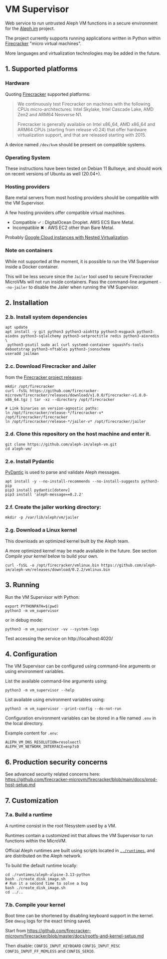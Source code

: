 
# VM Supervisor

Web service to run untrusted Aleph VM functions in a secure environment
for the [Aleph.im](https://aleph.im/) project.

The project currently supports running applications written in Python 
within [Firecracker](https://github.com/firecracker-microvm/firecracker) 
"micro virtual machines". 

More languages and virtualization technologies may be added in the future.

## 1. Supported platforms

### Hardware

Quoting [Firecracker](https://github.com/firecracker-microvm/firecracker#supported-platforms)
supported platforms:

> We continuously test Firecracker on machines with the following CPUs micro-architectures: 
Intel Skylake, Intel Cascade Lake, AMD Zen2 and ARM64 Neoverse N1.
>
> Firecracker is generally available on Intel x86_64, AMD x86_64 and ARM64 CPUs 
> (starting from release v0.24) that offer hardware virtualization support, 
> and that are released starting with 2015. 

 A device named `/dev/kvm` should be present on compatible systems.

### Operating System

These instructions have been tested on Debian 11 Bullseye, and should work on recent versions
of Ubuntu as well (20.04+).

### Hosting providers

Bare metal servers from most hosting providers should be compatible with the VM Supervisor.

A few hosting providers offer compatible virtual machines.
- Compatible ✓ : DigitalOcean Droplet. AWS ECS Bare Metal. 
- Incompatible ✖ : AWS EC2 other than Bare Metal.

Probably [Google Cloud instances with Nested Virtualization](https://cloud.google.com/compute/docs/instances/enable-nested-virtualization-vm-instances).

### Note on containers

While not supported at the moment, it is possible to run the VM Supervisor inside a Docker
container. 

This will be less secure since the `Jailer` tool used to secure Firecracker MicroVMs
will not run inside containers. Pass the command-line argument `--no-jailer` to disable the Jailer
when running the VM Supervisor.

## 2. Installation

### 2.b. Install system dependencies

```shell
apt update
apt install -y git python3 python3-aiohttp python3-msgpack python3-aiodns python3-sqlalchemy python3-setproctitle redis python3-aioredis \
 python3-psutil sudo acl curl systemd-container squashfs-tools debootstrap python3-nftables python3-jsonschema
useradd jailman
```

### 2.c. Download Firecracker and Jailer
from the [Firecracker project releases](https://github.com/firecracker-microvm/firecracker/releases):
```shell
mkdir /opt/firecracker
curl -fsSL https://github.com/firecracker-microvm/firecracker/releases/download/v1.0.0/firecracker-v1.0.0-x86_64.tgz | tar -xz --directory /opt/firecracker

# Link binaries on version-agnostic paths:
ln /opt/firecracker/release-*/firecracker-v* /opt/firecracker/firecracker
ln /opt/firecracker/release-*/jailer-v* /opt/firecracker/jailer
```

### 2.d. Clone this repository on the host machine and enter it.

```shell
git clone https://github.com/aleph-im/aleph-vm.git
cd aleph-vm/
````

### 2.e. Install Pydantic

[PyDantic](https://pydantic-docs.helpmanual.io/) 
is used to parse and validate Aleph messages.

```shell
apt install -y --no-install-recommends --no-install-suggests python3-pip
pip3 install pydantic[dotenv]
pip3 install 'aleph-message==0.2.2'
```

### 2.f. Create the jailer working directory:

```shell
mkdir -p /var/lib/aleph/vm/jailer
```

### 2.g. Download a Linux kernel

This downloads an optimized kernel built by the Aleph team.

A more optimized kernel may be made available in the future.
See section _Compile your kernel_ below to build your own.

```shell
curl -fsSL -o /opt/firecracker/vmlinux.bin https://github.com/aleph-im/aleph-vm/releases/download/0.2.2/vmlinux.bin
```

## 3. Running

Run the VM Supervisor with Python:
```shell
export PYTHONPATH=$(pwd)
python3 -m vm_supervisor
```
or in debug mode:
```shell
python3 -m vm_supervisor -vv --system-logs
```

Test accessing the service on
http://localhost:4020/

## 4. Configuration

The VM Supervisor can be configured using command-line arguments or using environment variables.

List the available command-line arguments using:
```shell
python3 -m vm_supervisor --help
```

List available using environment variables using:
```shell
python3 -m vm_supervisor --print-config --do-not-run
```

Configuration environment variables can be stored in a file named `.env` in the local directory.

Example content for `.env`:
```shell
ALEPH_VM_DNS_RESOLUTION=resolvectl
ALEPH_VM_NETWORK_INTERFACE=enp7s0
```

## 6. Production security concerns

See advanced security related concerns here:
https://github.com/firecracker-microvm/firecracker/blob/main/docs/prod-host-setup.md

## 7. Customization

### 7.a. Build a runtime

A runtime consist in the root filesystem used by a VM.

Runtimes contain a customized init that allows the VM Supervisor to run
functions within the MicroVM.

Official Aleph runtimes are built using scripts located in [`../runtimes`](../runtimes), and are distributed on the Aleph network.

To build the default runtime locally:

```shell
cd ./runtimes/aleph-alpine-3.13-python
bash ./create_disk_image.sh
# Run it a second time to solve a bug
bash ./create_disk_image.sh
cd ../..
```

### 7.b. Compile your kernel

Boot time can be shortened by disabling keyboard support in the kernel.
See `dmesg` logs for the exact timing saved.

Start from https://github.com/firecracker-microvm/firecracker/blob/master/docs/rootfs-and-kernel-setup.md

Then disable:
`CONFIG_INPUT_KEYBOARD`
`CONFIG_INPUT_MISC`
`CONFIG_INPUT_FF_MEMLESS` and
`CONFIG_SERIO`.

